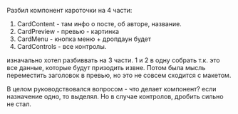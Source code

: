 Разбил компонент кароточки на 4 части:

1. CardContent - там инфо о посте, об авторе, название.
2. CardPreview - превью - картинка
3. CardMenu - кнопка меню + дропдаун будет
4. CardControls - все контролы.

изначально хотел разбиввать на 3 части. 1 и 2 в одну собрать т.к. это все данные, которые будут призодить извне. Потом была мысль переместить заголовок в превью, но это не совсем сходится с макетом. 

В целом руководствовался вопросом - что делает компонент? если назначение одно, то выделял. Но в случае контролов, дробить сильно не стал. 